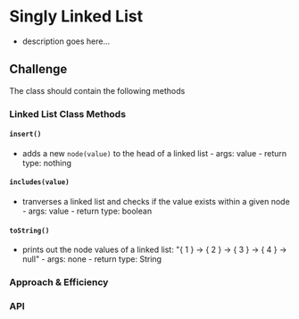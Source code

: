 # Singly Linked List

- description goes here...

## Challenge

The class should contain the following methods

### Linked List Class Methods

#### `insert()`

- adds a new `node(value)` to the head of a linked list
      - args: value
      - return type: nothing

#### `includes(value)`

- tranverses a linked list and checks if the value exists within a given node
      - args: value
      - return type: boolean

#### `toString()`

- prints out the node values of a linked list: "{ 1 } -> { 2 } -> { 3 } -> { 4 } -> null"
      - args: none
      - return type: String

### Approach & Efficiency


### API
